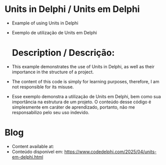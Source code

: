 # Units in Delphi / Units em Delphi
- Example of using Units in Delphi
- Exemplo de utilização de Units em Delphi

  # Description / Descrição:
- This example demonstrates the use of Units in Delphi, as well as their importance in the structure of a project.
- The content of this code is simply for learning purposes, therefore, I am not responsible for its misuse.

- Esse exemplo demonstra a utilização de Units em Delphi, bem como sua importância na estrutura de um projeto.
O conteúdo desse código é simplesmente em caráter de aprendizado, portanto, não me responsabilizo pelo seu uso indevido.

# Blog
- Content available at:
- Conteúdo disponível em:
  https://www.codedelphi.com/2025/04/units-em-delphi.html
